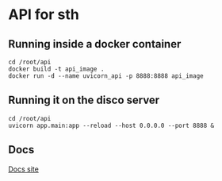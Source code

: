 # API for sth

## Running inside a docker container
```
cd /root/api
docker build -t api_image .
docker run -d --name uvicorn_api -p 8888:8888 api_image
```

## Running it on the disco server
```
cd /root/api
uvicorn app.main:app --reload --host 0.0.0.0 --port 8888 &
```

## Docs
[Docs site](http://45.56.71.54:8888/docs#/)
